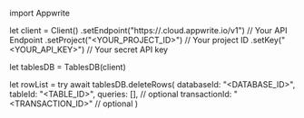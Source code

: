 import Appwrite

let client = Client()
    .setEndpoint("https://<REGION>.cloud.appwrite.io/v1") // Your API Endpoint
    .setProject("<YOUR_PROJECT_ID>") // Your project ID
    .setKey("<YOUR_API_KEY>") // Your secret API key

let tablesDB = TablesDB(client)

let rowList = try await tablesDB.deleteRows(
    databaseId: "<DATABASE_ID>",
    tableId: "<TABLE_ID>",
    queries: [], // optional
    transactionId: "<TRANSACTION_ID>" // optional
)


